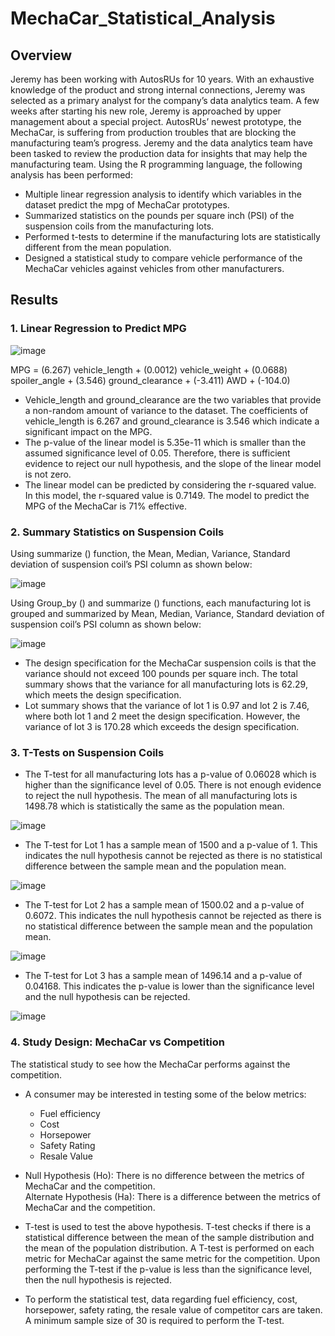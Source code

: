 # MechaCar_Statistical_Analysis
## Overview
Jeremy has been working with AutosRUs for 10 years. With an exhaustive knowledge of the product and strong internal connections, Jeremy was selected as a primary analyst for the company’s data analytics team. A few weeks after starting his new role, Jeremy is approached by upper management about a special project. AutosRUs’ newest prototype, the MechaCar, is suffering from production troubles that are blocking the manufacturing team’s progress. Jeremy and the data analytics team have been tasked to review the production data for insights that may help the manufacturing team. Using the R programming language, the following analysis has been performed:

- Multiple linear regression analysis to identify which variables in the dataset predict the mpg of MechaCar prototypes.
- Summarized statistics on the pounds per square inch (PSI) of the suspension coils from the manufacturing lots.
- Performed t-tests to determine if the manufacturing lots are statistically different from the mean population.
- Designed a statistical study to compare vehicle performance of the MechaCar vehicles against vehicles from other manufacturers.

## Results
### 1.  Linear Regression to Predict MPG

![image](https://user-images.githubusercontent.com/76491891/120903008-7daa7980-c611-11eb-9e54-15297e0e244e.png)

MPG = (6.267) vehicle_length + (0.0012) vehicle_weight + (0.0688) spoiler_angle + (3.546) ground_clearance + (-3.411) AWD + (-104.0)

- Vehicle_length and ground_clearance are the two variables that provide a non-random amount of variance to the dataset. The coefficients of vehicle_length is 6.267 and ground_clearance is 3.546 which indicate a significant impact on the MPG.
- The p-value of the linear model is 5.35e-11 which is smaller than the assumed significance level of 0.05. Therefore, there is sufficient evidence to reject our null hypothesis, and the slope of the linear model is not zero.
- The linear model can be predicted by considering the r-squared value. In this model, the r-squared value is 0.7149. The model to predict the MPG of the MechaCar is 71% effective.

### 2.  Summary Statistics on Suspension Coils
Using summarize () function, the Mean, Median, Variance, Standard deviation of suspension coil’s PSI column as shown below:

![image](https://user-images.githubusercontent.com/76491891/120903070-06291a00-c612-11eb-842d-77409098aa48.png)

Using Group_by () and summarize () functions, each manufacturing lot is grouped and summarized by Mean, Median, Variance, Standard deviation of suspension coil’s PSI column as shown below:

![image](https://user-images.githubusercontent.com/76491891/120903089-248f1580-c612-11eb-93fd-63924bef6a04.png)

- The design specification for the MechaCar suspension coils is that the variance should not exceed 100 pounds per square inch. The total summary shows that the variance for all manufacturing lots is 62.29, which meets the design specification.
- Lot summary shows that the variance of lot 1 is 0.97 and lot 2 is 7.46, where both lot 1 and 2 meet the design specification. However, the variance of lot 3 is 170.28 which exceeds the design specification. 

### 3.  T-Tests on Suspension Coils
- The T-test for all manufacturing lots has a p-value of 0.06028 which is higher than the significance level of 0.05. There is not enough evidence to reject the null hypothesis. The mean of all manufacturing lots is 1498.78 which is statistically the same as the population mean.

![image](https://user-images.githubusercontent.com/76491891/120903182-aed77980-c612-11eb-8f95-385c71357913.png)

- The T-test for Lot 1 has a sample mean of 1500 and a p-value of 1. This indicates the null hypothesis cannot be rejected as there is no statistical difference between the sample mean and the population mean.

![image](https://user-images.githubusercontent.com/76491891/120903212-e1817200-c612-11eb-9d4c-e97fef3225a7.png)

- The T-test for Lot 2 has a sample mean of 1500.02 and a p-value of 0.6072. This indicates the null hypothesis cannot be rejected as there is no statistical difference between the sample mean and the population mean.

![image](https://user-images.githubusercontent.com/76491891/120903243-037af480-c613-11eb-8d58-510ee3bc9b5f.png)

- The T-test for Lot 3 has a sample mean of 1496.14 and a p-value of 0.04168. This indicates the p-value is lower than the significance level and the null hypothesis can be rejected. 

![image](https://user-images.githubusercontent.com/76491891/120903260-2c9b8500-c613-11eb-8b17-b30265dab663.png)

### 4.  Study Design: MechaCar vs Competition
The statistical study to see how the MechaCar performs against the competition.

- A consumer may be interested in testing some of the below metrics:

  - Fuel efficiency
  -	Cost
  -	Horsepower
  -	Safety Rating
  -	Resale Value
 
- Null Hypothesis (Ho): There is no difference between the metrics of MechaCar and the competition.<br/>
 Alternate Hypothesis (Ha): There is a difference between the metrics of MechaCar and the competition.

- T-test is used to test the above hypothesis. T-test checks if there is a statistical difference between the mean of the sample distribution and the mean of the population distribution. A T-test is performed on each metric for MechaCar against the same metric for the competition. Upon performing the T-test if the p-value is less than the significance level, then the null hypothesis is rejected.

- To perform the statistical test, data regarding fuel efficiency, cost, horsepower, safety rating, the resale value of competitor cars are taken. A minimum sample size of 30 is required to perform the T-test.
